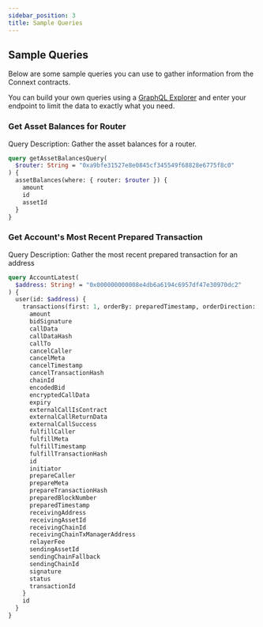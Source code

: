 ```yaml
---
sidebar_position: 3
title: Sample Queries
---
```


## Sample Queries

Below are some sample queries you can use to gather information from the Connext contracts.

You can build your own queries using a [GraphQL Explorer](https://graphiql-online.com/graphiql) and enter your endpoint to limit the data to exactly what you need.

### Get Asset Balances for Router

Query Description: Gather the asset balances for a router.

```graphql
query getAssetBalancesQuery(
  $router: String = "0xa9bfe31527e8e0845cf345549f68828e6775f8c0"
) {
  assetBalances(where: { router: $router }) {
    amount
    id
    assetId
  }
}
```

### Get Account's Most Recent Prepared Transaction

Query Description: Gather the most recent prepared transaction for an address

```graphql
query AccountLatest(
  $address: String! = "0x000000000008e4db6a6194c6957df47e30970dc2"
) {
  user(id: $address) {
    transactions(first: 1, orderBy: preparedTimestamp, orderDirection: desc) {
      amount
      bidSignature
      callData
      callDataHash
      callTo
      cancelCaller
      cancelMeta
      cancelTimestamp
      cancelTransactionHash
      chainId
      encodedBid
      encryptedCallData
      expiry
      externalCallIsContract
      externalCallReturnData
      externalCallSuccess
      fulfillCaller
      fulfillMeta
      fulfillTimestamp
      fulfillTransactionHash
      id
      initiator
      prepareCaller
      prepareMeta
      prepareTransactionHash
      preparedBlockNumber
      preparedTimestamp
      receivingAddress
      receivingAssetId
      receivingChainId
      receivingChainTxManagerAddress
      relayerFee
      sendingAssetId
      sendingChainFallback
      sendingChainId
      signature
      status
      transactionId
    }
    id
  }
}
```
